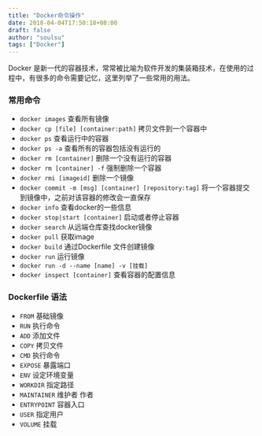 ```yaml
---
title: "Docker命令操作"
date: 2018-04-04T17:50:18+08:00
draft: false
author: "soulsu"
tags: ["Docker"]
---
```



Docker 是新一代的容器技术，常常被比喻为软件开发的集装箱技术，在使用的过程中，有很多的命令需要记忆，这里列举了一些常用的用法。


<!--more-->



### 常用命令

- `docker images` 查看所有镜像
- `docker cp [file] [container:path]` 拷贝文件到一个容器中
- `docker ps` 查看运行中的容器
- `docker ps -a` 查看所有的容器包括没有运行的
- `docker rm [container]` 删除一个没有运行的容器
- `docker rm [container] -f` 强制删除一个容器
- `docker rmi [imageid]` 删除一个镜像
- `docker commit -m [msg] [container] [repository:tag]` 将一个容器提交到镜像中，之前对该容器的修改会一直保存
- `docker info` 查看docker的一些信息
- `docker stop|start [container]` 启动或者停止容器
- `docker search` 从远端仓库查找docker镜像
- `docker pull` 获取image
- `docker build` 通过Dockerfile 文件创建镜像
- `docker run` 运行镜像
- `docker run -d --name [name] -v [挂载]`
- `docker inspect [container]` 查看容器的配置信息

### Dockerfile 语法

- `FROM` 基础镜像
- `RUN` 执行命令
- `ADD` 添加文件
- `COPY` 拷贝文件
- `CMD` 执行命令
- `EXPOSE` 暴露端口
- `ENV` 设定环境变量
- `WORKDIR` 指定路径
- `MAINTAINER` 维护者 作者
- `ENTRYPOINT` 容器入口
- `USER` 指定用户
- `VOLUME` 挂载
